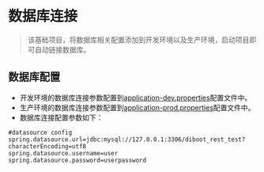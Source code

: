 # 数据库连接

> 该基础项目，将数据库相关配置添加到开发环境以及生产环境，启动项目即可自动链接数据库。

## 数据库配置

* 开发环境的数据库连接参数配置到[application-dev.properties]()配置文件中。
* 生产环境的数据库连接参数配置到[application-prod.properties]()配置文件中。
* 数据库连接配置参数如下：

```properties
#datasource config
spring.datasource.url=jdbc:mysql://127.0.0.1:3306/diboot_rest_test?characterEncoding=utf8
spring.datasource.username=user
spring.datasource.password=userpassword
```
